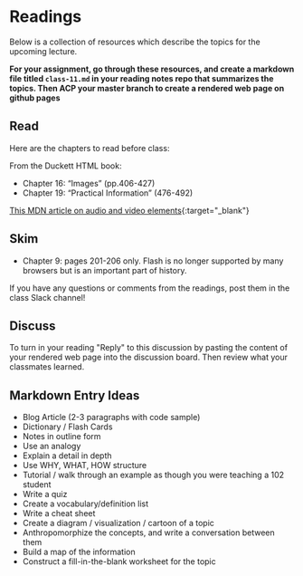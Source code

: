 # Readings

Below is a collection of resources which describe the topics for the upcoming lecture.  

**For your assignment, go through these resources, and create a markdown file titled `class-11.md` in your reading notes repo that summarizes the topics. Then ACP your master branch to create a rendered web page on github pages**

## Read

Here are the chapters to read before class:

From the Duckett HTML book:

- Chapter 16: “Images” (pp.406-427)
- Chapter 19: “Practical Information” (476-492)

[This MDN article on audio and video elements](https://developer.mozilla.org/en-US/docs/Learn/JavaScript/Client-side_web_APIs/Video_and_audio_APIs){:target="_blank"}

## Skim
  
- Chapter 9: pages 201-206 only. Flash is no longer supported by many browsers but is an important part of history.

If you have any questions or comments  from the readings, post them in the class Slack channel!

## Discuss

To turn in your reading "Reply" to this discussion by pasting the content of your rendered web page into the discussion board. Then review what your classmates learned.

## Markdown Entry Ideas

- Blog Article (2-3 paragraphs with code sample)
- Dictionary / Flash Cards
- Notes in outline form
- Use an analogy
- Explain a detail in depth
- Use WHY, WHAT, HOW structure
- Tutorial / walk through an example as though you were teaching a 102 student
- Write a quiz
- Create a vocabulary/definition list
- Write a cheat sheet
- Create a diagram / visualization / cartoon of a topic
- Anthropomorphize the concepts, and write a conversation between them
- Build a map of the information
- Construct a fill-in-the-blank worksheet for the topic
